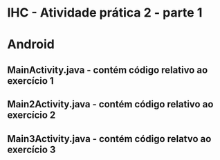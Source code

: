 # IHC - Atividade prática 2 - parte 1

# Android
## MainActivity.java - contém código relativo ao exercício 1
## Main2Activity.java - contém código relativo ao exercício 2
## Main3Activity.java - contém código relatvo ao exercício 3
